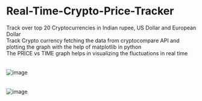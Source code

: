 # Real-Time-Crypto-Price-Tracker
Track over top 20 Cryptocurrencies in Indian rupee, US Dollar and European Dollar<br>
Track Crypto currency fetching the data from cryptocompare API and plotting the graph with the help of matplotlib in python<br>
The PRICE vs TIME graph helps in visualizing the fluctuations in real time<br>
<br>
<br>
![image](https://user-images.githubusercontent.com/86735538/140025300-d27fbdcc-5ec5-447f-ae95-b49b00c46fc4.png)
<br>
<br>
<br>
![image](https://user-images.githubusercontent.com/86735538/140025394-fb50b3d1-7e08-4c9a-ab0c-ffd1dbcb654c.png)


